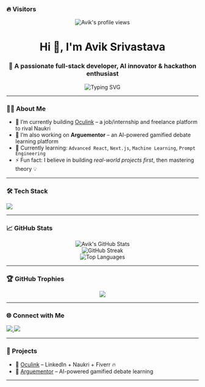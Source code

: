 
### 🔥 Visitors

<p align="center">
  <img src="https://komarev.com/ghpvc/?username=AvikSrivastava10&label=Profile%20views&color=0e75b6&style=flat" alt="Avik's profile views" />
</p>
<h1 align="center">Hi 👋, I'm Avik Srivastava</h1>
<h3 align="center">🚀 A passionate full-stack developer, AI innovator & hackathon enthusiast</h3>

<p align="center">
  <img src="https://readme-typing-svg.demolab.com?font=Fira+Code&size=22&pause=1000&center=true&width=440&lines=Building+Oculink+%F0%9F%9A%80;Crafting+Arguementor+%F0%9F%A4%96;Lover+of+Code%2C+Books+%26+Coffee" alt="Typing SVG" />
</p>

---

### 👨‍💻 About Me

- 🔭 I’m currently building [Oculink](https://oculink.in) – a job/internship and freelance platform to rival Naukri  
- 🧠 I’m also working on **Arguementor** – an AI-powered gamified debate learning platform  
- 🌱 Currently learning: `Advanced React`, `Next.js`, `Machine Learning`, `Prompt Engineering`  
- ⚡ Fun fact: I believe in building *real-world projects first*, then mastering theory 💡

---

### 🛠️ Tech Stack

<p align="left">
  <img src="https://skillicons.dev/icons?i=cpp,python,react,nextjs,nodejs,express,mongodb,git,github,figma,vercel,netlify,vscode" />
</p>

---

### 📈 GitHub Stats

<p align="center">
  <img src="https://github-readme-stats.vercel.app/api?username=AvikSrivastava10&show_icons=true&theme=tokyonight" alt="Avik's GitHub Stats" />
  <br/>
  <img src="https://github-readme-streak-stats.herokuapp.com/?user=AvikSrivastava10&theme=tokyonight" alt="GitHub Streak" />
  <br/>
  <img src="https://github-readme-stats.vercel.app/api/top-langs/?username=AvikSrivastava10&layout=compact&theme=tokyonight" alt="Top Languages" />
</p>

---

### 🏆 GitHub Trophies

<p align="center">
  <img src="https://github-profile-trophy.vercel.app/?username=AvikSrivastava10&theme=onedark&no-frame=true&row=1" />
</p>

---

### 🌐 Connect with Me

<p align="left">
  <a href="https://www.linkedin.com/in/avik-srivastava-48922131b" target="_blank">
    <img src="https://img.shields.io/badge/-LinkedIn-blue?logo=linkedin&style=for-the-badge" />
  </a>
  <a href="mailto:aviksrivastava786@email.com">
    <img src="https://img.shields.io/badge/-Gmail-D14836?logo=gmail&style=for-the-badge" />
  </a>
</p>

---

### 🚀 Projects

- 🔹 [Oculink](https://github.com/AvikSrivastava10/oculink) – LinkedIn + Naukri + Fiverr 🔥  
- 🔹 [Arguementor](https://github.com/AvikSrivastava10/argumentor-prodigy-pathway) – AI-powered gamified debate learning  

---

